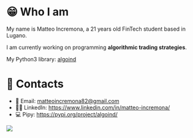# 😁 Who I am
My name is Matteo Incremona, a 21 years old FinTech student based in Lugano.

I am currently working on programming **algorithmic trading strategies**.

My Python3 library: [algoind]

# 📮 Contacts
- 📩 Email: matteoincremona82@gmail.com
- 👨‍💼 LinkedIn: https://www.linkedin.com/in/matteo-incremona/
- 💻 Pipy: https://pypi.org/project/algoind/


[algoind]: https://github.com/matteoincremona/algoind/

<p><img src="https://github-readme-stats.vercel.app/api/top-langs?username=matteoincremona&show_icons=true&locale=en&layout=compact&theme=dark&count_private=true"/></p>
